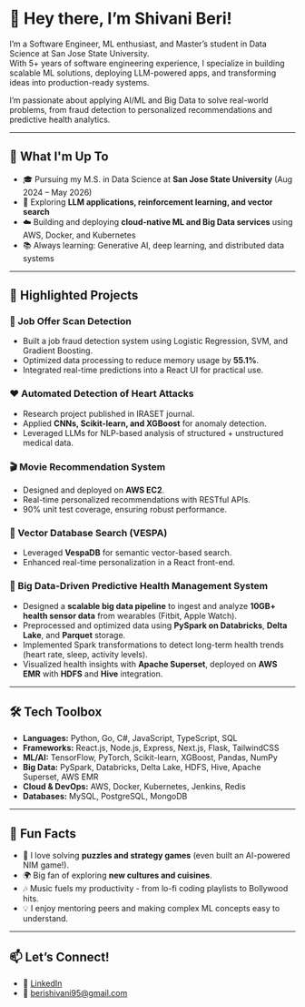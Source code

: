 # 👋 Hey there, I’m Shivani Beri!

I’m a Software Engineer, ML enthusiast, and Master’s student in Data Science at San Jose State University.  
With 5+ years of software engineering experience, I specialize in building scalable ML solutions, deploying LLM-powered apps, and transforming ideas into production-ready systems.  

I’m passionate about applying AI/ML and Big Data to solve real-world problems, from fraud detection to personalized recommendations and predictive health analytics.  

---

## 🌟 What I'm Up To
- 🎓 Pursuing my M.S. in Data Science at **San Jose State University** (Aug 2024 – May 2026)  
- 🤖 Exploring **LLM applications, reinforcement learning, and vector search**  
- ☁️ Building and deploying **cloud-native ML and Big Data services** using AWS, Docker, and Kubernetes  
- 📚 Always learning: Generative AI, deep learning, and distributed data systems  

---

## 🚀 Highlighted Projects

### 🔎 Job Offer Scan Detection
- Built a job fraud detection system using Logistic Regression, SVM, and Gradient Boosting.  
- Optimized data processing to reduce memory usage by **55.1%**.  
- Integrated real-time predictions into a React UI for practical use.  

### ❤️ Automated Detection of Heart Attacks
- Research project published in IRASET journal.  
- Applied **CNNs, Scikit-learn, and XGBoost** for anomaly detection.  
- Leveraged LLMs for NLP-based analysis of structured + unstructured medical data.  

### 🎬 Movie Recommendation System
- Designed and deployed on **AWS EC2**.  
- Real-time personalized recommendations with RESTful APIs.  
- 90% unit test coverage, ensuring robust performance.  

### 📂 Vector Database Search (VESPA)
- Leveraged **VespaDB** for semantic vector-based search.  
- Enhanced real-time personalization in a React front-end.  

### 🏥 Big Data-Driven Predictive Health Management System
- Designed a **scalable big data pipeline** to ingest and analyze **10GB+ health sensor data** from wearables (Fitbit, Apple Watch).  
- Preprocessed and optimized data using **PySpark on Databricks**, **Delta Lake**, and **Parquet** storage.  
- Implemented Spark transformations to detect long-term health trends (heart rate, sleep, activity levels).  
- Visualized health insights with **Apache Superset**, deployed on **AWS EMR** with **HDFS** and **Hive** integration.  

---

## 🛠️ Tech Toolbox
- **Languages:** Python, Go, C#, JavaScript, TypeScript, SQL  
- **Frameworks:** React.js, Node.js, Express, Next.js, Flask, TailwindCSS  
- **ML/AI:** TensorFlow, PyTorch, Scikit-learn, XGBoost, Pandas, NumPy  
- **Big Data:** PySpark, Databricks, Delta Lake, HDFS, Hive, Apache Superset, AWS EMR  
- **Cloud & DevOps:** AWS, Docker, Kubernetes, Jenkins, Redis  
- **Databases:** MySQL, PostgreSQL, MongoDB  

---

## 🎉 Fun Facts
- 🧩 I love solving **puzzles and strategy games** (even built an AI-powered NIM game!).  
- 🌍 Big fan of exploring **new cultures and cuisines**.  
- 🎶 Music fuels my productivity - from lo-fi coding playlists to Bollywood hits.  
- 💡 I enjoy mentoring peers and making complex ML concepts easy to understand.  

---

## 📫 Let’s Connect!
- 💼 [LinkedIn](https://www.linkedin.com/in/shivani-beri0003/)  
- 📧 berishivani95@gmail.com

